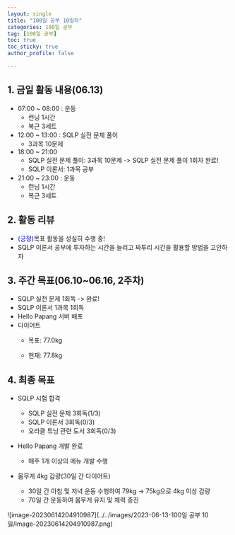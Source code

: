 ```yaml
---
layout: single
title: "100일 공부 10일차"
categories: 100일 공부
tag: [100일 공부]
toc: true
toc_sticky: true
author_profile: false

---
```


## 1. 금일 활동 내용(06.13)

* 07:00 ~ 08:00 : 운동
  * 런닝 1시간
  * 복근 3세트
* 12:00 ~ 13:00 : SQLP 실전 문제 풀이
  * 3과목 10문제
* 18:00 ~ 21:00
  * SQLP 실전 문제 풀이: 3과목 10문제 -> SQLP 실전 문제 풀이 1회차 완료!
  * SQLP 이론서: 1과목 공부
* 21:00 ~ 23:00 : 운동
  * 런닝 1시간
  * 복근 3세트



## 2. 활동 리뷰

* <span style = "color:blue">(긍정)</span>목표 활동을 성실히 수행 중!
* SQLP 이론서 공부에 투자하는 시간을 늘리고 짜투리 시간을 활용할 방법을 고안하자




##  3. 주간 목표(06.10~06.16, 2주차)

* SQLP 실전 문제 1회독 -> 완료!
* SQLP 이론서 1과목 1회독
* Hello Papang 서버 배포
* 다이어트
  * 목표: 77.0kg

  * 현재: 77.8kg



## 4. 최종 목표

* SQLP 시험 합격
  * SQLP 실전 문제 3회독(1/3)
  * SQLP 이론서 3회독(0/3)
  * 오라클 튜닝 관련 도서 3회독(0/3)
* Hello Papang 개발 완료
  * 매주 1개 이상의 메뉴 개발 수행

* 몸무게 4kg 감량(30일 간 다이어트)
  * 30일 간 아침 및 저녁 운동 수행하여 79kg -> 75kg으로 4kg 이상 감량
  * 70일 간 운동하여 몸무게 유지 및 체력 증진

![image-20230614204910987](../../images/2023-06-13-100일 공부 10일/image-20230614204910987.png)



